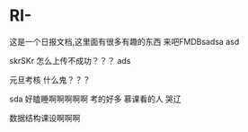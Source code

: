 # RI-
这是一个日报文档,这里面有很多有趣的东西
来吧FMDBsadsa
asd

skrSKr 怎么上传不成功？？？
ads

元旦考核 什么鬼？？？

sda
好瞌睡啊啊啊啊啊
考的好多
慕课看的人 哭辽

数据结构课设啊啊啊
